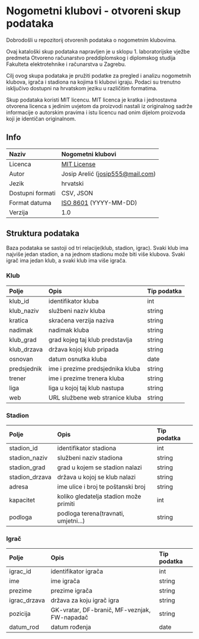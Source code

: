 # Nogometni klubovi - otvoreni skup podataka

Dobrodošli u repozitorij otvorenih podataka o nogometnim klubovima.

Ovaj kataloški skup podataka napravljen je u sklopu 1. laboratorijske vježbe predmeta Otvoreno računarstvo preddiplomskog i diplomskog studija Fakulteta elektrotehnike i računarstva u Zagrebu. 

Cilj ovog skupa podataka je pružiti podatke za pregled i analizu nogometnih klubova, igrača i stadiona na kojima ti klubovi igraju. Podaci su trenutno isključivo dostupni na hrvatskom jeziku u različitim formatima.

Skup podataka koristi MIT licencu. MIT licenca je kratka i jednostavna otvorena licenca s jedinim uvjetom da proizvodi nastali iz originalnog sadrže informacije o autorskim pravima i istu licencu nad onim dijelom proizvoda koji je identičan originalnom.

## Info

| Naziv  | Nogometni klubovi     |
| :--- | :--- |
| Licenca     | [MIT License](https://opensource.org/licenses/MIT) |
| Autor       | Josip Arelić (josip555@mail.com)|
| Jezik | hrvatski |
| Dostupni formati | CSV, JSON |
| Format datuma | [ISO 8601](https://www.iso.org/iso-8601-date-and-time-format.html) (YYYY-MM-DD)|
| Verzija     |  1.0   |


## Struktura podataka

Baza podataka se sastoji od tri relacije(klub, stadion, igrac). Svaki klub ima najviše jedan stadion, a na jednom stadionu može biti više klubova. Svaki igrač ima jedan klub, a svaki klub ima više igrača.

### Klub

| Polje | Opis | Tip podatka | 
| :--- | :--- | :------ | 
| klub_id | identifikator kluba | int | 
| klub_naziv | službeni naziv kluba | string | 
| kratica | skraćena verzija naziva | string | 
| nadimak | nadimak kluba | string | 
| klub_grad | grad kojeg taj klub predstavlja | string | 
| klub_drzava | država kojoj klub pripada | string | 
| osnovan | datum osnutka kluba | date | 
| predsjednik | ime i prezime predsjednika kluba | string | 
| trener | ime i prezime trenera kluba | string | 
| liga | liga u kojoj taj klub nastupa | string | 
| web | URL službene web stranice kluba | string | 

### Stadion

| Polje | Opis | Tip podatka | 
| :--- | :--- | :------ | 
| stadion_id | identifikator stadiona | int |
| stadion_naziv | službeni naziv stadiona | string | 
| stadion_grad | grad u kojem se stadion nalazi | string | 
| stadion_drzava | država u kojoj se klub nalazi | string | 
| adresa | ime ulice i broj te poštanski broj | string | 
| kapacitet | koliko gledatelja stadion može primiti | int | 
| podloga | podloga terena(travnati, umjetni...) | string | 

### Igrač

| Polje | Opis | Tip podatka | 
| :--- | :--- | :------ | 
| igrac_id | identifikator igrača | int | true 
| ime | ime igrača | string | 
| prezime | prezime igrača | string | 
| igrac_drzava | država za koju igrač igra | string | 
| pozicija | GK-vratar, DF-branič, MF-veznjak, FW-napadač | string | 
| datum_rod | datum rođenja | date | 
